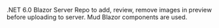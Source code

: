 .NET 6.0 Blazor Server Repo to add, review, remove images in preview before uploading to server. Mud Blazor components are used.
